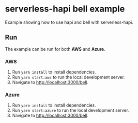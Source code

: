 # serverless-hapi bell example

Example showing how to use hapi and bell with serverless-hapi.

## Run
The example can be run for both **AWS** and **Azure**.

### AWS
1. Run `yarn install` to install dependencies.
2. Run `yarn start:aws` to run the local development server.
3. Navigate to [http://localhost:3000/bell](http://localhost:3000/bell).

### Azure
1. Run `yarn install` to install dependencies.
2. Run `yarn start:azure` to run the local development server.
3. Navigate to [http://localhost:3000/bell](http://localhost:3000/bell).

